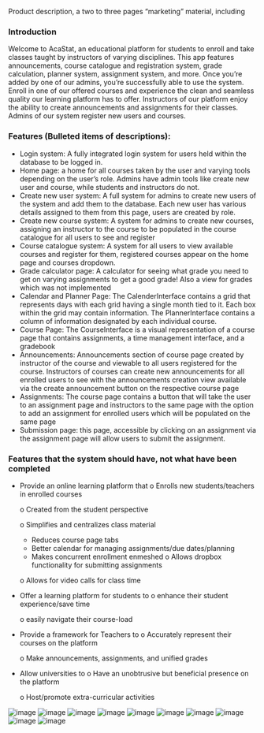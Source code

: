 Product description, a two to three pages “marketing” material, including
### Introduction
Welcome to AcaStat, an educational platform for students to enroll and take classes taught by instructors of varying disciplines. This app features announcements, course catalogue and registration system, grade calculation, planner system, assignment system, and more. Once you’re added by one of our admins, you’re successfully able to use the system. Enroll in one of our offered courses and experience the clean and seamless quality our learning platform has to offer. Instructors of our platform enjoy the ability to create announcements and assignments for their classes. Admins of our system register new users and courses.

### Features (Bulleted items of descriptions):
  - Login system: A fully integrated login system for users held within the database to be logged in.
  - Home page: a home for all courses taken by the user and varying tools depending on the user’s role. Admins have admin tools like create new user and course, while students and instructors do not.
  - Create new user system: A full system for admins to create new users of the system and add them to the database. Each new user has various details assigned to them from this page, users are created by role.
  - Create new course system: A system for admins to create new courses, assigning an instructor to the course to be populated in the course catalogue for all users to see and register
  - Course catalogue system: A system for all users to view available courses and register for them, registered courses appear on  the home page and courses dropdown.
  - Grade calculator page: A calculator for seeing what grade you need to get on varying assignments to get a good grade! Also a view for grades which was not implemented
  - Calendar and Planner Page: The CalenderInterface contains a grid that represents days with each grid having a single month tied to it. Each box within the grid may contain information. The PlannerInterface contains a column of information designated by each individual course.
  - Course Page: The CourseInterface is a visual representation of a course page that contains assignments, a time management interface, and a gradebook
  - Announcements: Announcements section of course page created by instructor of the course and viewable to all users registered for the course. Instructors of courses can create new announcements for all enrolled users to see with the announcements creation view available via the create announcement button on the respective course page
  - Assignments: The course page contains a button that will take the user to an assignment page and instructors to the same page with the option to add an assignment for enrolled users which will be populated on the same page
  - Submission page: this page, accessible by clicking on an assignment via the assignment page will allow users to submit the assignment.
  
### Features that the system should have, not what have been completed
  - Provide an online learning platform that 
    o	Enrolls new students/teachers in enrolled courses

    o	Created from the student perspective
    
    o	Simplifies and centralizes class material
    
      - Reduces course page tabs
      - Better calendar for managing assignments/due dates/planning
      - Makes concurrent enrollment enmeshed
    o	Allows dropbox functionality for submitting assignments
    
    o	Allows for video calls for class time
    
  - Offer a learning platform for students to
    o enhance their student experience/save time
    
    o	easily navigate their course-load
    
  - Provide a framework for Teachers to
    o	Accurately represent their courses on the platform
    
    o	Make announcements, assignments, and unified grades
    
  - Allow universities to
    o	Have an unobtrusive but beneficial presence on the platform
    
    o	Host/promote extra-curricular activities
    

![image](https://github.com/user-attachments/assets/c32f295a-32d7-4056-a9e2-5c0563815de4)
![image](https://github.com/user-attachments/assets/e71bd03c-820d-4c30-84c6-7cefc4e57e7b)
![image](https://github.com/user-attachments/assets/ff45e61d-8f51-4cba-ace9-4309e1834492)
![image](https://github.com/user-attachments/assets/084bdf2b-bd0e-4058-ba57-a7e637f11894)
![image](https://github.com/user-attachments/assets/8b616fa2-a1f4-4dd7-a740-46665ff25634)
![image](https://github.com/user-attachments/assets/c96efea0-1147-4f6c-9445-b823d65029a0)
![image](https://github.com/user-attachments/assets/35be909d-c5e1-4155-92f7-8978345767ec)
![image](https://github.com/user-attachments/assets/bfb8958d-4603-4219-9038-ffb679acb14d)
![image](https://github.com/user-attachments/assets/32b57d0f-2bc1-41fb-ba19-c306da898d4c)
![image](https://github.com/user-attachments/assets/fa5e9676-d64a-4650-88d2-0d40e769e50e)
